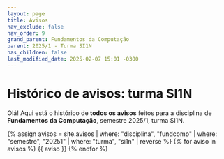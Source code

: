 ```yaml
---
layout: page
title: Avisos
nav_exclude: false
nav_order: 9
grand_parent: Fundamentos da Computação
parent: 2025/1 - Turma SI1N
has_children: false
last_modified_date: 2025-02-07 15:01 -0300
---
```


# Histórico de avisos: turma SI1N

Olá! Aqui está o histórico de **todos os avisos** feitos para a
disciplina de **Fundamentos da Computação**, semestre 2025/1, turma SI1N.

{% assign avisos = site.avisos
     | where: "disciplina", "fundcomp"
     | where: "semestre", "20251"
     | where: "turma", "si1n"
     | reverse  %}
{% for aviso in avisos %}
{{ aviso }}
{% endfor %}

